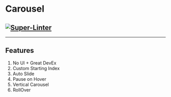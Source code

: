 # Carousel

## [![Super-Linter](https://github.com/karanshah229/Carousel/actions/workflows/ci/badge.svg)](https://github.com/marketplace/actions/super-linter)

---

## Features

1. No UI + Great DevEx
2. Custom Starting Index
3. Auto Slide
4. Pause on Hover
5. Vertical Carousel
6. RollOver
